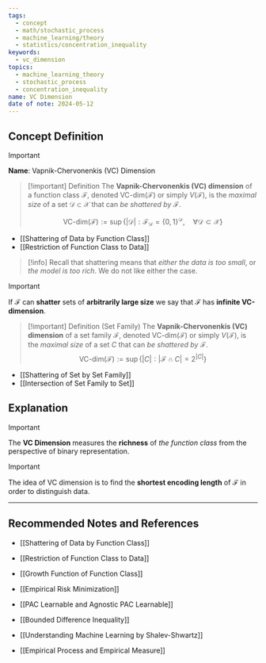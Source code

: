 ```yaml
---
tags:
  - concept
  - math/stochastic_process
  - machine_learning/theory
  - statistics/concentration_inequality
keywords:
  - vc_dimension
topics:
  - machine_learning_theory
  - stochastic_process
  - concentration_inequality
name: VC Dimension
date of note: 2024-05-12
---
```


## Concept Definition

>[!important]
>**Name**: Vapnik-Chervonenkis (VC) Dimension


>[!important] Definition
>The **Vapnik-Chervonenkis (VC) dimension** of a function class $\mathcal{F}$, denoted $\text{VC-dim}(\mathcal{F})$ or simply $V(\mathcal{F})$, is the *maximal size* of a set $\mathcal{D} \subset \mathcal{X}$ that can *be shattered by* $\mathcal{F}$.
>
>$$
>\text{VC-dim}(\mathcal{F}) := \sup\left\{ |\mathcal{D}|: \mathcal{F}_{\mathcal{D}} = \{ 0 , 1\}^{\mathcal{D}}, \quad \forall \mathcal{D} \subset \mathcal{X}    \right\} 
>$$
>

- [[Shattering of Data by Function Class]]
- [[Restriction of Function Class to Data]]


>[!info]
>Recall that shattering means that *either the data is too small*, or *the model is too rich*. We do not like either the case.


>[!important]
> If $\mathcal{F}$ can **shatter** sets of **arbitrarily large size** we say that $\mathcal{F}$ has **infinite VC-dimension**.

>[!important] Definition (Set Family)
>The **Vapnik-Chervonenkis (VC) dimension** of a set family $\mathscr{F}$, denoted $\text{VC-dim}(\mathscr{F})$ or simply $V(\mathscr{F})$, is the *maximal size* of a set $C$ that can *be shattered by* $\mathscr{F}$.
>$$
>\text{VC-dim}(\mathscr{F}) := \sup\left\{ |C|: |\mathscr{F} \cap C| = 2^{|C|}  \right\} 
>$$

- [[Shattering of Set by Set Family]]
- [[Intersection of Set Family to Set]]


## Explanation

>[!important]
>The **VC Dimension** measures the **richness** of *the function class* from the perspective of binary representation. 


>[!important]
>The idea of VC dimension is to find the **shortest encoding length** of $\mathcal{F}$ in order to distinguish data.



-----------
##  Recommended Notes and References

- [[Shattering of Data by Function Class]]
- [[Restriction of Function Class to Data]]

- [[Growth Function of Function Class]]

- [[Empirical Risk Minimization]]

- [[PAC Learnable and Agnostic PAC Learnable]]
- [[Bounded Difference Inequality]]
- [[Understanding Machine Learning by Shalev-Shwartz]]

- [[Empirical Process and Empirical Measure]]